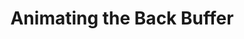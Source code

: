 ---
title: "Animating the Back Buffer"
layout: "video"
videoId: "hNKU8Jiza2g"
markers:
    "0:30": "Correction about StretchDIBits()/BitBlt()"
    "5:20": "Writing our custom BitmapMemory allocator. (Note about aligned/unaligned byte access)"
    "7:13": "Basic math to determine the bytes needed for BitmapMemorySize. 'Width * Height * BytesPerPixel'"
    "7:57": "Description and usage of VirtualAlloc(), the WIN32 memory allocation function we will be using"
    "13:15": "Making sure we free any allocated memory before we resize, using VirtualFree()"
    "15:20": "Aside about VirtualProtect(), useful to prevent stale pointers and \"use after free\" bugs"
    "16:49": "Step through of Win32ResizeDIBSection()"
    "17:45": "Changing Win32UpdateWindow() to use BitmapMemory"
    "19:30": "Adding Bitmap dimensions as global variables (temporarily)"
    "20:00": "Setting Bitmap Width/Height and using them in Win32ResizeDIBSection()"
    "20:20": "Setting Window Width/Height in Win32UpdateWindow()"
    "21:57": "Notes on storing a 2D image inside a 1D \"block\" of memory. Pitch/Stride."
    "24:30": "Setting biHeight to a negative number to ensure the window framebuffer uses a top-down coordinate system with its origin in the top left corner"
    "25:59": "Note on getting MSVC to give full paths to files in the build output log. (Add -FC to build.bat) Allows emacs to jump between build errors"
    "27:00": "BUGFIX: Win32UpdateWindow() definition change"
    "27:45": "Drawing pixels into the bitmap"
    "29:05": "Adding typedefs for specific type sizes"
    "30:39": "Casting void* to different size types to make pointer arithmetic simpler for bitmap access"
    "33:36": "Pixel component layout in memory on Win32. Flipped to read RGB when viewed in the memory registers."
    "38:10": "Drawing pixel colors based on the X and Y"
    "40:10": "Moving bitmap rendering into RenderWeirdGradient()"
    "42:40": "Adding animation and switching GetMessageA() for PeekMessage() so that Windows doesn't block"
    "45:23": "Making sure we handle WM_QUIT inside our PeekMessage() loop"
    "46:23": "Adding XOffset/YOffset variables to the main loop, ++1 them each time through the loop"
    "47:40": "BUGFIX: Adding our window blitting function (Win32UpdateWindow()) to the main loop, so the bitmap will blit each time through the loop"
    "50:25": "Changing \"WindowHandle\" to \"Window\" and \"WindowRect\" to \"ClientRect\""
    "51:56": "FINALLY ANIMATION!"
    "54:25": "Changing DrawWeirdGradient() to use a 32-bit pointer and write each pixel in one call using bitwise operations"
    "58:38": "Verification of lack of memory leaks"
    "59:44": "TOTAL SYSTEM MELTDOWN"
    "1:02:07": "Start of Q&A"
    "1:02:10": "Is there a reason you prefer using 0 instead of NULL?"
    "1:03:18": "Clarification about sized typedefs"
    "1:04:58": "What would happen if you called malloc() instead of VirtualAlloc()?"
    "1:05:32": "What's the difference between malloc and new and HeapAlloc()?"
    "1:06:27": "Do you think you could go as slow as you did previous days in the future?"
    "1:07:27": "Are we going to use Valgrind in the future?"
    "1:07:43": "Is the project going to take 2 years?"
    "1:08:10": "Can you explain why we are using the user32.lib and gdi.lib in the build.bat?"
    "1:08:42": "Would there be a significant performance increase if we allocated the memory for the bitmap on the stack instead of the heap?"
    "1:10:27": "Do you know what the PAGE_WRITECOPY Memory Protection flag does?"
    "1:15:52": "About bytes per pixel and bitmap memory layout. Pitch/Stride. Pitch is byte offset between rows."
    "1:19:49": "You mentioned xxBBGGRR because of little endian, why was the blue channel set in this case instead of the padding?"
    "1:21:30": "Could the padding byte be used as an alpha channel here?"
    "1:22:06": "Why are we having a wait symbol on the window?"
    "1:22:50": "Could you explain the offset to X and Y?"
    "1:24:00": "About the global_variables and the static keyword"
    "1:28:15": "Static doesn't give you zero on initialization?"
    "1:29:38": "Do you consider overflowing numbers to be a good coding practice?"
    "1:30:23": "Note about statics and extern global variables being initialized to zero"
---